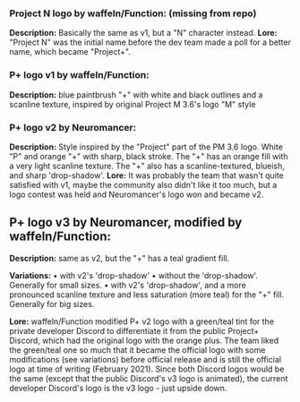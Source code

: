 ### Project N logo by waffeln/Function: (missing from repo)
**Description:** Basically the same as v1, but a "N" character instead.
**Lore:** "Project N" was the initial name before the dev team made a poll for a better name, which became "Project+".

### P+ logo v1 by waffeln/Function:
**Description:** blue paintbrush "+" with white and black outlines and a scanline texture, inspired by original Project M 3.6's logo "M" style

### P+ logo v2 by Neuromancer:
**Description:** Style inspired by the "Project" part of the PM 3.6 logo.
White "P" and orange "+" with sharp, black stroke.
The "+" has an orange fill with a very light scanline texture.
The "+" also has a scanline-textured, blueish, and sharp 'drop-shadow'.
**Lore:** It was probably the team that wasn't quite satisfied with v1, maybe the community also didn't like it too much, but a logo contest was held and Neuromancer's logo won and became v2.

## P+ logo v3 by Neuromancer, modified by waffeln/Function:

**Description:** same as v2, but the "+" has a teal gradient fill.

**Variations:**
• with v2's 'drop-shadow'
• without the 'drop-shadow'. Generally for small sizes.
• with v2's 'drop-shadow', and a more pronounced scanline texture and less saturation (more teal) for the "+" fill. Generally for big sizes.

**Lore:** waffeln/Function modified P+ v2 logo with a green/teal tint for the private developer Discord to differentiate it from the public Project+ Discord, which had the original logo with the orange plus.
The team liked the green/teal one so much that it became the official logo with some modifications (see variations) before official release and is still the official logo at time of writing (February 2021).
Since both Discord logos would be the same (except that the public Discord's v3 logo is animated), the current developer Discord's logo is the v3 logo - just upside down.

